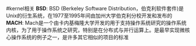 #kernel相关
**BSD**: BSD (Berkeley Software Distribution，伯克利软件套件)是Unix的衍生系统，在1977至1995年间由加州大学伯克利分校开发和发布的
**MACH**: Mach是一个由卡内基梅隆大学开发的用于支持操作系统研究的操作系统内核，为了用于操作系统之研究，特别是在分布式与并行运算上。是最早实现微核心操作系统的例子之一，是许多其它相似的项目的标准


